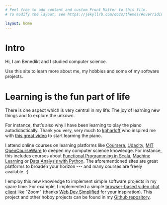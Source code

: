 ```yaml
---
# Feel free to add content and custom Front Matter to this file.
# To modify the layout, see https://jekyllrb.com/docs/themes/#overriding-theme-defaults

layout: home
---
```


# Intro

Hi, I am Benedikt and I studied computer science.

Use this site to learn more about me, my hobbies and some of my software projects.

# Learning is the fun part of life

There is one aspect which is very central in my life: The joy of learning new things and to explore the unkown.

For instance, that’s also why I have been learning to play the piano autodidactically. Thank you very, very much to [kpharloff](https://www.youtube.com/c/kevinpharloff/) who inspired me with [this great video](https://www.youtube.com/watch?v=dSE4iwR-cuY) to start learning the piano.

I attend online courses on learning platforms like [Coursera](https://www.coursera.org/), [Udacity](https://www.udacity.com/), [MIT OpenCourseWare](https://ocw.mit.edu/index.htm) to deepen my computer science knowledge. For instance, this includes courses about [Functional Programming in Scala](https://www.coursera.org/specializations/scala), [Machine Learning](https://www.coursera.org/learn/machine-learning) or [Data Analysis with Python](https://www.udacity.com/course/intro-to-data-analysis--ud170). The aforementioned sites are great platforms to broaden your horizon --- and many courses are freely available. :)

I employ  this new knowledge to implement simple software projects in my spare time. For example, I implemented a simple [browser-based video chat client](https://github.com/Schwefelsaeure/Programming/tree/main/Projects/JavaScript/JavaScript-Videochat) like "Zoom" (thanks [Web Dev Simplified](https://www.youtube.com/c/WebDevSimplified) for your inspiration). This project and other hobby projects can be found in my [Github repository](https://github.com/Schwefelsaeure).